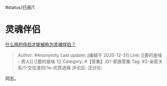 #status/已阅/1

# 灵魂伴侣

[什么样的伴侣才能被称为灵魂伴侣？](https://www.zhihu.com/question/308612334/answer/1653879758)

> Author: #Anonymity
> Last update: [编辑于 2020-12-31]
> Link:  [[要的是啥 - 男人]] [[要的是啥 1]]
> Category: #【答集】/01-家族答集
> Tag: #2-亲密关系/1-交往准则/1e-优质选择
> 评论区:
> 泛讨论:

同志。
